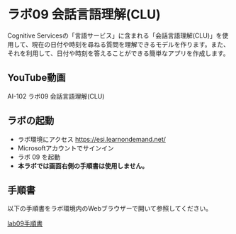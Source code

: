 # ラボ09 会話言語理解(CLU)

Cognitive Servicesの「言語サービス」に含まれる「会話言語理解(CLU)」を使用して、現在の日付や時刻を尋ねる質問を理解できるモデルを作ります。また、それを利用して、日付や時刻を答えることができる簡単なアプリを作成します。

## YouTube動画

AI-102 ラボ09 会話言語理解(CLU)

## ラボの起動

- ラボ環境にアクセス https://esi.learnondemand.net/
- Microsoftアカウントでサインイン
- ラボ 09 を起動
- **本ラボでは画面右側の手順書は使用しません。**

## 手順書

以下の手順書をラボ環境内のWebブラウザーで開いて参照してください。

[lab09手順書](lab09cs-steps.md)
